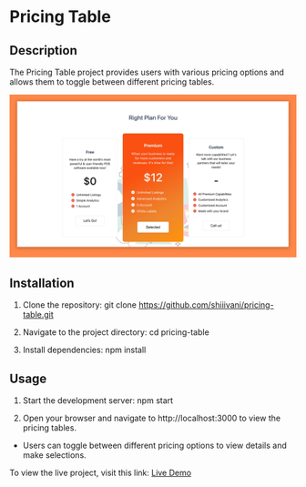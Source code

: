 # Pricing Table

## Description

The Pricing Table project provides users with various pricing options and allows them to toggle between different pricing tables.

![Project Screenshot](src/assets/preview.png)

## Installation

1. Clone the repository: git clone https://github.com/shiiivani/pricing-table.git

2. Navigate to the project directory: cd pricing-table

3. Install dependencies: npm install

## Usage

1. Start the development server: npm start

2. Open your browser and navigate to http://localhost:3000 to view the pricing tables.

- Users can toggle between different pricing options to view details and make selections.

To view the live project, visit this link: [Live Demo](http://shiiivani.github.io/pricing-table)
